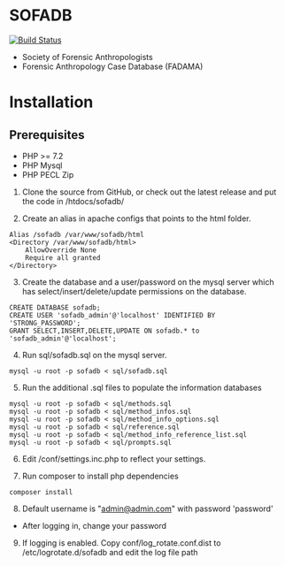 # SOFADB


[![Build Status](https://github.com/IGBIllinois/sofadb/actions/workflows/main.yml/badge.svg)](https://github.com/IGBIllinois/sofadb/actions/workflows/main.yml)

- Society of Forensic Anthropologists
- Forensic Anthropology Case Database (FADAMA)


# Installation

## Prerequisites
- PHP >= 7.2
- PHP Mysql
- PHP PECL Zip
1. Clone the source from GitHub, or check out the latest release and put the code in /htdocs/sofadb/

2.  Create an alias in apache configs that points to the html folder.  
```
Alias /sofadb /var/www/sofadb/html
<Directory /var/www/sofadb/html>
	AllowOverride None
	Require all granted
</Directory>
```

3.  Create the database and a user/password on the mysql server which has select/insert/delete/update permissions on the database.
```
CREATE DATABASE sofadb;
CREATE USER 'sofadb_admin'@'localhost' IDENTIFIED BY 'STRONG_PASSWORD';
GRANT SELECT,INSERT,DELETE,UPDATE ON sofadb.* to 'sofadb_admin'@'localhost';
```

4.  Run sql/sofadb.sql on the mysql server.

```mysql -u root -p sofadb < sql/sofadb.sql```


5. Run the additional .sql files to populate the information databases
```
mysql -u root -p sofadb < sql/methods.sql
mysql -u root -p sofadb < sql/method_infos.sql
mysql -u root -p sofadb < sql/method_info_options.sql
mysql -u root -p sofadb < sql/reference.sql
mysql -u root -p sofadb < sql/method_info_reference_list.sql
mysql -u root -p sofadb < sql/prompts.sql
```

6.  Edit /conf/settings.inc.php to reflect your settings.

7.  Run composer to install php dependencies

```composer install```
 
8. Default username is "admin@admin.com" with password 'password'
* After logging in, change your password

9. If logging is enabled.  Copy conf/log_rotate.conf.dist to /etc/logrotate.d/sofadb and edit the log file path

